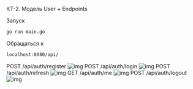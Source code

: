 КТ-2. Модель User + Endpoints

Запуск
```sh
go run main.go
```
Обращаться к 
```sh
localhost:8080/api/
```

POST /api/auth/register
![img]("src/1.png")
POST /api/auth/login
![img]("src/2.png")
POST /api/auth/refresh
![img]("src/3.png")
GET /api/auth/me
![img]("src/4.png")
POST /api/auth/logout
![img]("src/5.png")
